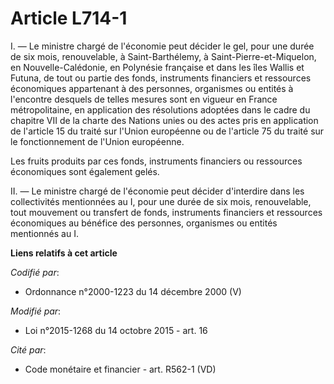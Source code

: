 # Article L714-1

I. ― Le ministre chargé de l'économie peut décider le gel, pour une durée de six mois, renouvelable, à Saint-Barthélemy, à
Saint-Pierre-et-Miquelon, en Nouvelle-Calédonie, en Polynésie française et dans les îles Wallis et Futuna, de tout ou partie
des fonds, instruments financiers et ressources économiques appartenant à des personnes, organismes ou entités à l'encontre
desquels de telles mesures sont en vigueur en France métropolitaine, en application des résolutions adoptées dans le cadre du
chapitre VII de la charte des Nations unies ou des actes pris en application de l'article 15 du traité sur l'Union européenne
ou de l'article 75 du traité sur le fonctionnement de l'Union européenne.

Les fruits produits par ces fonds, instruments financiers ou ressources économiques sont également gelés. 

II. ― Le ministre chargé de l'économie peut décider d'interdire dans les collectivités mentionnées au I, pour une durée de
six mois, renouvelable, tout mouvement ou transfert de fonds, instruments financiers et ressources économiques au bénéfice
des personnes, organismes ou entités mentionnés au I.

**Liens relatifs à cet article**

_Codifié par_:

  - Ordonnance n°2000-1223 du 14 décembre 2000 (V)

_Modifié par_:

  - Loi n°2015-1268 du 14 octobre 2015 - art. 16

_Cité par_:

  - Code monétaire et financier - art. R562-1 (VD)
